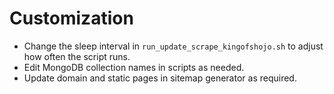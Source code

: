 # Customization

- Change the sleep interval in `run_update_scrape_kingofshojo.sh` to adjust how often the script runs.
- Edit MongoDB collection names in scripts as needed.
- Update domain and static pages in sitemap generator as required.
